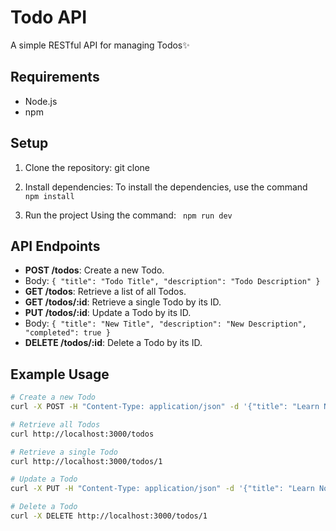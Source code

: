 # Todo API


A simple RESTful API for managing Todos✨

## Requirements

- Node.js
- npm
## Setup

1. Clone the repository:
   git clone <repository-url>
2. Install dependencies:
To install the dependencies, use the command
` npm install`

3. Run the project
   Using the command: ``` npm run dev```


## API Endpoints

- **POST /todos**: Create a new Todo.
- Body: `{ "title": "Todo Title", "description": "Todo Description" }`
- **GET /todos**: Retrieve a list of all Todos.
- **GET /todos/:id**: Retrieve a single Todo by its ID.
- **PUT /todos/:id**: Update a Todo by its ID.
- Body: `{ "title": "New Title", "description": "New Description", "completed": true }`
- **DELETE /todos/:id**: Delete a Todo by its ID.

## Example Usage

```sh
# Create a new Todo
curl -X POST -H "Content-Type: application/json" -d '{"title": "Learn Node.js", "description": "Complete the Node.js tutorial"}' http://localhost:3000/todos

# Retrieve all Todos
curl http://localhost:3000/todos

# Retrieve a single Todo
curl http://localhost:3000/todos/1

# Update a Todo
curl -X PUT -H "Content-Type: application/json" -d '{"title": "Learn Node.js", "description": "Complete the advanced Node.js tutorial", "completed": true}' http://localhost:3000/todos/1

# Delete a Todo
curl -X DELETE http://localhost:3000/todos/1
